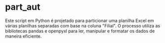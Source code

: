 # part_aut
Este script em Python é projetado para particionar uma planilha Excel em várias planilhas separadas com base na coluna "Filial". O processo utiliza as bibliotecas pandas e openpyxl para ler, manipular e formatar os dados de maneira eficiente.
